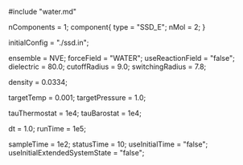 #include "water.md"

nComponents = 1;
component{
  type = "SSD_E";
  nMol = 2;
}

initialConfig = "./ssd.in";


ensemble = NVE;
forceField = "WATER";
useReactionField = "false";
dielectric = 80.0;
cutoffRadius = 9.0;
switchingRadius = 7.8;

density = 0.0334;

targetTemp = 0.001;
targetPressure = 1.0;

tauThermostat = 1e4;
tauBarostat = 1e4;

dt = 1.0;
runTime = 1e5;

sampleTime = 1e2;
statusTime = 10;
useInitialTime = "false";
useInitialExtendedSystemState = "false";
